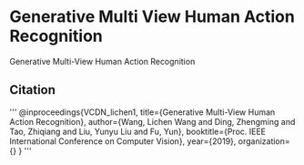 # Generative Multi View Human Action Recognition
Generative Multi-View Human Action Recognition



## Citation

'''
@inproceedings{VCDN_lichen1,
  title={Generative Multi-View Human Action Recognition},
  author={Wang, Lichen Wang and Ding, Zhengming and Tao, Zhiqiang and Liu, Yunyu Liu and Fu, Yun},
  booktitle={Proc. IEEE International Conference on Computer Vision},
  year={2019},
  organization={}
}
'''










